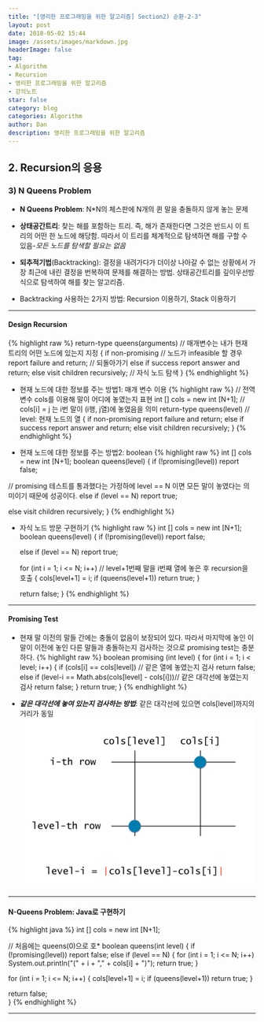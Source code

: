 ```yaml
---
title: "[영리한 프로그래밍을 위한 알고리즘] Section2) 순환-2-3"
layout: post
date: 2018-05-02 15:44
image: /assets/images/markdown.jpg
headerImage: false
tag:
- Algorithm
- Recursion
- 영리한 프로그래밍을 위한 알고리즘
- 강의노트
star: false
category: blog
categories: Algorithm
author: Dan
description: 영리한 프로그래밍을 위한 알고리즘
---
```


## 2. Recursion의 응용

### 3) N Queens Problem

* **N Queens Problem**: N*N의 체스판에 N개의 퀸 말을 충돌하지 않게 놓는 문제  

* **상태공간트리**: 찾는 해를 포함하는 트리. 즉, 해가 존재한다면 그것은 반드시 이 트리의 어떤 한 노드에 해당함. 따라서 이 트리를 체계적으로 탐색하면 해를 구할 수 있음-*모든 노드를 탐색할 필요는 없음*
* **되추적기법**(Backtracking): 결정을 내려가다가 더이상 나아갈 수 없는 상황에서 가장 최근에 내린 결정을 번복하여 문제를 해결하는 방법. <span class="evidence">상태공간트리를 깊이우선방식으로 탐색하여 해를 찾는 알고리즘.</span>
* Backtracking 사용하는 2가지 방법: Recursion 이용하기, Stack 이용하기

---
#### Design Recursion
{% highlight raw %}
return-type queens(arguments) // 매개변수는 내가 현재 트리의 어떤 노드에 있는지 지정
{
  if non-promising // 노드가 infeasible 할 경우
    report failure and return; // 되돌아가기
  else if success
    report answer and return;
  else
    visit children recursively; // 자식 노드 탐색
}
{% endhighlight %}

* 현재 노드에 대한 정보를 주는 방법1: 매개 변수 이용
{% highlight raw %}
// 전역변수 cols를 이용해 말이 어디에 놓였는지 표현
int [] cols = new int [N+1]; // cols[i] = j 는 i번 말이 (i행, j열)에 놓였음을 의미
return-type queens(level) // level: 현재 노드의 열
{
  if non-promising
    report failure and return;
  else if success
    report answer and return;
  else
    visit children recursively;
}
{% endhighlight %}

* 현재 노드에 대한 정보를 주는 방법2: boolean
{% highlight raw %}
int [] cols = new int [N+1];
boolean queens(level)
{
  if (!promising(level))
    report false;

// promising 테스트를 통과했다는 가정하에 level == N 이면 모든 말이 놓였다는 의미이기 때문에 성공이다.
  else if (level == N)
    report true;

  else
    visit children recursively;
}
{% endhighlight %}

* 자식 노드 방문 구현하기
{% highlight raw %}
int [] cols = new int [N+1];
boolean queens(level)
{
  if (!promising(level))
    report false;

  else if (level == N)
    report true;

  for (int i = 1; i <= N; i++) // level+1번째 말을 i번째 열에 놓은 후 recursion을 호출
  {
    cols[level+1] = i;
    if (queens(level+1))
      return true;
  }

  return false;
}
{% endhighlight %}

---
#### Promising Test
* 현재 말 이전의 말들 간에는 충돌이 없음이 보장되어 있다. 따라서 마지막에 놓인 이 말이 이전에 놓인 다른 말들과 충돌하는지 검사하는 것으로 promising test는 충분하다.
{% highlight raw %}
boolean promising (int level)
{
  for (int i = 1; i < level; i++)
  {
    if (cols[i] == cols[level]) // 같은 열에 놓였는지 검사
      return false;
    else if (level-i == Math.abs(cols[level] - cols[i]))// 같은 대각선에 놓였는지 검사
      return false;
  }
  return true;
}
{% endhighlight %}

* ***같은 대각선에 놓여 있는지 검사하는 방법***: 같은 대각선에 있으면 cols[level]까지의 거리가 동일
![Markdown image][1]

---
#### N-Queens Problem: Java로 구현하기
{% highlight java %}
int [] cols = new int [N+1];

// 처음에는 queens(0)으로 호*
boolean queens(int level)
{
  if (!promising(level))
    report false;
  else if (level == N)
  {
    for (int i = 1; i <= N; i++)
      System.out.println("(" + i + "," + cols[i] + ")");
    return true;
  }

  for (int i = 1; i <= N; i++)
  {
    cols[level+1] = i;
    if (queens(level+1))
      return true;
  }

  return false;  
}
{% endhighlight %}

---
[1]: /assets/images/스크린샷2018-05-02-1.jpg
